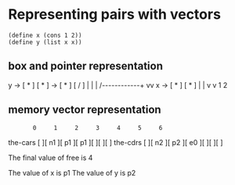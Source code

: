# Representing pairs with vectors

```
(define x (cons 1 2))
(define y (list x x))
```

## box and pointer representation

y -> [ * ] [ * ] -> [ * ] [ / ]
       |              |
       | /------------+
       vv
x -> [ * ] [ * ]
       |     |
       v     v
       1     2

## memory vector representation
           0     1     2     3     4     5     6
the-cars [    ][ n1 ][ p1 ][ p1 ][    ][    ][    ]
the-cdrs [    ][ n2 ][ p2 ][ e0 ][    ][    ][    ]

The final value of free is 4

The value of x is p1
The value of y is p2
